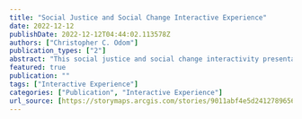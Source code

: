 ```yaml
---
title: "Social Justice and Social Change Interactive Experience"
date: 2022-12-12
publishDate: 2022-12-12T04:44:02.113578Z
authors: ["Christopher C. Odom"]
publication_types: ["2"]
abstract: "This social justice and social change interactivity presentation is an interactive audiovisual rhetorical argument for #BlackLivesMatter that employs digital media elements of both generative and participatory culture art. If only we could walk a single day in another person’s shoes... We are all the sum of each of our own unique experiences and reality is a perception based upon one’s vantage point within one’s immediate cultural narratives and awareness of the context. Just because you may not have personally killed anyone, does not mean killers do not exist. By the same token, stereotypes, hegemonic marginalizing tropes, systemic racism, and systemic injustice exist, whether or not you are an active participant, unwilling beneficiary, or injustice-denier. Systemic racism and injustice are pervasive and permeate throughout society. This social justice and social change interactive experience is designed as an educational learning tool and a visual rhetorical argument for the #BlackLivesMatter social movement."
featured: true
publication: ""
tags: ["Interactive Experience"]
categories: ["Publication", "Interactive Experience"]
url_source: [https://storymaps.arcgis.com/stories/9011abf4e5d2412789656a4ac7c3408e]
---
```

